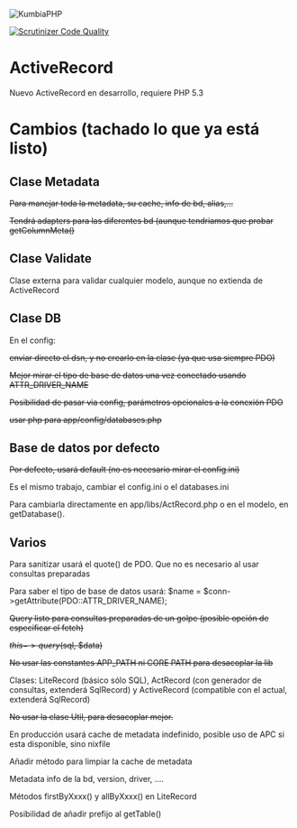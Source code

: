 ![KumbiaPHP](http://proto.kumbiaphp.com/img/kumbiaphp.png)

[![Scrutinizer Code Quality](https://scrutinizer-ci.com/g/KumbiaPHP/ActiveRecord/badges/quality-score.png?s=f7230602070a9e9605d46544197bcdac46166612)](https://scrutinizer-ci.com/g/KumbiaPHP/ActiveRecord/)

ActiveRecord
============

Nuevo ActiveRecord en desarrollo, requiere PHP 5.3

Cambios (tachado lo que ya está listo)
=======

Clase Metadata
--------------
~~Para manejar toda la metadata, su cache, info de bd, alias,...~~

~~Tendrá adapters para las diferentes bd (aunque tendriamos que probar getColumnMeta()~~

Clase Validate
--------------
Clase externa para validar cualquier modelo, aunque no extienda de ActiveRecord

Clase DB
--------------
En el config: 

~~enviar directo el dsn, y no crearlo en la clase (ya que usa siempre PDO)~~

~~Mejor mirar el tipo de base de datos una vez conectado usando ATTR_DRIVER_NAME~~

~~Posibilidad de pasar via config, parámetros opcionales a la conexión PDO~~

~~usar php para app/config/databases.php~~

Base de datos por defecto
-------------------
~~Por defecto, usará default (no es necesario mirar el config.ini)~~

Es el mismo trabajo, cambiar el config.ini o el databases.ini

Para cambiarla directamente en app/libs/ActRecord.php o en el modelo, en getDatabase().

Varios
------
Para sanitizar usará el quote() de PDO. Que no es necesario al usar consultas preparadas

Para saber el tipo de base de datos usará: $name = $conn->getAttribute(PDO::ATTR_DRIVER_NAME);

~~Query listo para consultas preparadas  de un golpe (posible opción de especificar el fetch)~~

~~$this->query($sql, $data)~~

~~No usar las constantes APP_PATH ni CORE PATH para desacoplar la lib~~

Clases: LiteRecord (básico sólo SQL), ActRecord (con generador de consultas, extenderá SqlRecord) y ActiveRecord (compatible con el actual, extenderá SqlRecord)

~~No usar la clase Util, para desacoplar mejor.~~

En producción usará cache de metadata indefinido, posible uso de APC si esta disponible, sino nixfile

Añadir método para limpiar la cache de metadata

Metadata info de la bd, version, driver, ....

Métodos firstByXxxx() y allByXxxx() en LiteRecord

Posibilidad de añadir prefijo al getTable()
